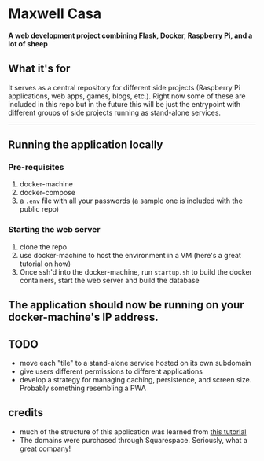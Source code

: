 # Maxwell Casa
**A web development project combining Flask, Docker, Raspberry Pi, and a lot of sheep**
## What it's for
It serves as a central repository for different side projects (Raspberry Pi applications, web apps, games, blogs, etc.). Right now some of these are included in this repo but in the future this will be just the entrypoint with different groups of side projects running as stand-alone services.

---
## Running the application locally
### Pre-requisites
1. docker-machine
2. docker-compose
3. a `.env` file with all your passwords (a sample one is included with the public repo)

### Starting the web server
1. clone the repo
2. use docker-machine to host the environment in a VM (here's a great tutorial on how)
3. Once ssh'd into the docker-machine, run `startup.sh` to build the docker containers, start the web server and build the database

The application should now be running on your docker-machine's IP address.
---
## TODO
* move each "tile" to a stand-alone service hosted on its own subdomain
* give users different permissions to different applications
* develop a strategy for managing caching, persistence, and screen size. Probably something resembling a PWA


## credits
* much of the structure of this application was learned from [this tutorial](https://realpython.com/blog/python/dockerizing-flask-with-compose-and-machine-from-localhost-to-the-cloud/)
* The domains were purchased through Squarespace. Seriously, what a great company!